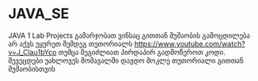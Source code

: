 # JAVA_SE
JAVA 1 Lab Projects
გამარჯობათ
ვინსაც გითთან მუშაობის გამოცდილება არ აქვს უყურეთ შემდეგ თუთორიალს
https://www.youtube.com/watch?v=J_Clau1bYco
თუმცა შეგიძლიათ პირდაპირ გადმოწეროთ კოდი.
შევეცდები უახლოვეს მომავალში დავდო მოკლე თუთორიალი გითთან მუშაობისთვის


